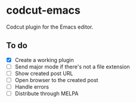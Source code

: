 # codcut-emacs
Codcut plugin for the Emacs editor.

## To do
- [x] Create a working plugin
- [ ] Send major mode if there's not a file extension
- [ ] Show created post URL
- [ ] Open browser to the created post
- [ ] Handle errors
- [ ] Distribute through MELPA